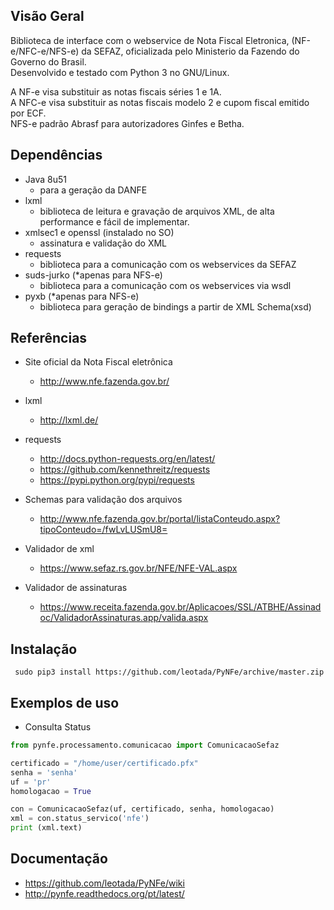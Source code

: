 Visão Geral
-----------

Biblioteca de interface com o webservice de Nota Fiscal Eletronica,
(NF-e/NFC-e/NFS-e) da SEFAZ, oficializada pelo Ministerio da Fazendo do 
Governo do Brasil.  
Desenvolvido e testado com Python 3 no GNU/Linux.

A NF-e visa substituir as notas fiscais séries 1 e 1A.  
A NFC-e visa substituir as notas fiscais modelo 2 e
cupom fiscal emitido por ECF.  
NFS-e padrão Abrasf para autorizadores Ginfes e Betha.


Dependências
------------

- Java 8u51
  - para a geração da DANFE
- lxml
  - biblioteca de leitura e gravação de arquivos XML, de alta
    performance e fácil de implementar.
- xmlsec1 e openssl (instalado no SO)
  - assinatura e validação do XML
- requests
  - biblioteca para a comunicação com os webservices da SEFAZ
- suds-jurko (*apenas para NFS-e)
  - biblioteca para a comunicação com os webservices via wsdl
- pyxb (*apenas para NFS-e)
  - biblioteca para geração de bindings a partir de XML Schema(xsd) 

Referências
-----------

- Site oficial da Nota Fiscal eletrônica
  - http://www.nfe.fazenda.gov.br/

- lxml
  - http://lxml.de/

- requests
  - http://docs.python-requests.org/en/latest/
  - https://github.com/kennethreitz/requests
  - https://pypi.python.org/pypi/requests

- Schemas para validação dos arquivos
  - http://www.nfe.fazenda.gov.br/portal/listaConteudo.aspx?tipoConteudo=/fwLvLUSmU8=

- Validador de xml
  - https://www.sefaz.rs.gov.br/NFE/NFE-VAL.aspx
  
- Validador de assinaturas
  - https://www.receita.fazenda.gov.br/Aplicacoes/SSL/ATBHE/Assinadoc/ValidadorAssinaturas.app/valida.aspx 

Instalação
-----------
```
 sudo pip3 install https://github.com/leotada/PyNFe/archive/master.zip
```

Exemplos de uso
-----------
  - Consulta Status

```python
from pynfe.processamento.comunicacao import ComunicacaoSefaz

certificado = "/home/user/certificado.pfx"
senha = 'senha'
uf = 'pr'
homologacao = True

con = ComunicacaoSefaz(uf, certificado, senha, homologacao)
xml = con.status_servico('nfe')
print (xml.text)
```

Documentação 
-----------
- https://github.com/leotada/PyNFe/wiki
- http://pynfe.readthedocs.org/pt/latest/
